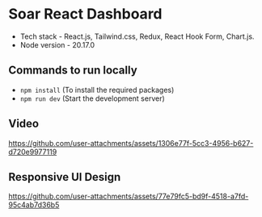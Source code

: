 # Soar React Dashboard

- Tech stack - React.js, Tailwind.css, Redux, React Hook Form, Chart.js.
- Node version - 20.17.0

## Commands to run locally

- `npm install` (To install the required packages)
- `npm run dev` (Start the development server)

## Video

https://github.com/user-attachments/assets/1306e77f-5cc3-4956-b627-d720e9977119

## Responsive UI Design

https://github.com/user-attachments/assets/77e79fc5-bd9f-4518-a7fd-95c4ab7d36b5
